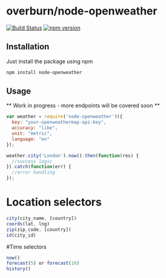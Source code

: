 # overburn/node-openweather

[![Build Status](https://travis-ci.org/overburn/node-openweather.svg?branch=master)](https://travis-ci.org/overburn/node-openweather)
[![npm version](https://badge.fury.io/js/node-openweather.svg)](https://badge.fury.io/js/node-openweather)

## Installation

Just install the package using npm
```bash
npm install node-openweather
```

## Usage
** Work in progress - more endpoints will be covered soon **

```javascript
var weather = require('node-openweather')({
  key: "your-openweathermap-api-key",
  accuracy: "like",
  unit: "metric",
  language: "en"
});

weather.city('London').now().then(function(res) {
  //success logic
}).catch(function(err) {
  //error handling
});
```

# Location selectors
```javascript
city(city_name, [country])
coords(lat, lng)
zip(zip_code, [country])
id(city_id)
```

#Time selectors
```javascript
now()
forecast(5) or forecast(16)
history()
```
